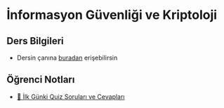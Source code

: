 # İnformasyon Güvenliği ve Kriptoloji 

## Ders Bilgileri

- Dersin çanına [buradan][Çan] erişebilirsin

[Çan]: ../../res/kripta_can.jpeg

<!--Index-->


## Öğrenci Notları

- [📜 İlk Günki Quiz Soruları ve Cevapları](./%C3%96%C4%9Frenci%20Notlar%C4%B1/%C4%B0lk%20G%C3%BCnki%20Quiz%20Sorular%C4%B1%20ve%20Cevaplar%C4%B1.md)



<!--Index-->
